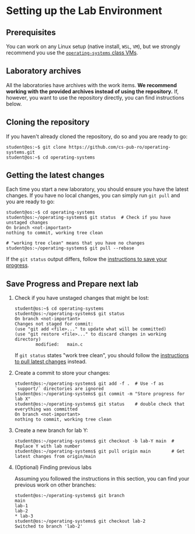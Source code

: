 # Setting up the Lab Environment

## Prerequisites

You can work on any Linux setup (native install, `WSL`, `VM`), but we strongly recommend you use the [`operating-systems` class VMs](https://cs-pub-ro.github.io/operating-systems/resources#virtual-machine).

## Laboratory archives

All the laboratories have archives with the work items.
**We recommend working with the provided archives instead of using the repository.**
If, however, you want to use the repository directly, you can find instructions below.

## Cloning the repository

If you haven't already cloned the repository, do so and you are ready to go:

```console
student@os:~$ git clone https://github.com/cs-pub-ro/operating-systems.git
student@os:~$ cd operating-systems
```

## Getting the latest changes

Each time you start a new laboratory, you should ensure you have the latest changes.
If you have no local changes, you can simply run `git pull` and you are ready to go:

```console
student@os:~$ cd operating-systems
student@os:~/operating-systems$ git status  # Check if you have unstaged changes
On branch <not-important>
nothing to commit, working tree clean

# "working tree clean" means that you have no changes
student@os:~/operating-systems$ git pull --rebase
```

If the `git status` output differs, follow the [instructions to save your progress](#save-progress-and-prepare-next-lab).

## Save Progress and Prepare next lab

1. Check if you have unstaged changes that might be lost:

    ```console
    student@os:~$ cd operating-systems
    student@os:~/operating-systems$ git status
    On branch <not-important>
    Changes not staged for commit:
    (use "git add <file>..." to update what will be committed)
    (use "git restore <file>..." to discard changes in working directory)
            modified:   main.c
    ```

    If `git status` states "work tree clean", you should follow the [instructions to pull latest changes](#getting-the-latest-changes) instead.

1. Create a commit to store your changes:

    ```console
    student@os:~/operating-systems$ git add -f .  # Use -f as `support/` directories are ignored
    student@os:~/operating-systems$ git commit -m "Store progress for lab X"
    student@os:~/operating-systems$ git status    # double check that everything was committed
    On branch <not-important>
    nothing to commit, working tree clean
    ```

1. Create a new branch for lab Y:

    ```console
    student@os:~/operating-systems$ git checkout -b lab-Y main  # Replace Y with lab number
    student@os:~/operating-systems$ git pull origin main        # Get latest changes from origin/main
    ```

1. (Optional) Finding previous labs

    Assuming you followed the instructions in this section, you can find your previous work on other branches:

    ```console
    student@os:~/operating-systems$ git branch
    main
    lab-1
    lab-2
    * lab-3
    student@os:~/operating-systems$ git checkout lab-2
    Switched to branch 'lab-2'
    ```
